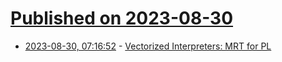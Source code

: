 # [Published on 2023-08-30](index.md)

* [2023-08-30, 07:16:52](https://lobste.rs/s/ilpqe5/vectorized_interpreters_mrt_for_pl) - [Vectorized Interpreters: MRT for PL](http://venge.net/graydon/talks/VectorizedInterpretersTalk-2023-05-12.pdf)
